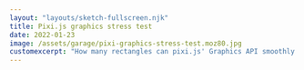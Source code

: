 ```yaml
---
layout: "layouts/sketch-fullscreen.njk"
title: Pixi.js graphics stress test
date: 2022-01-23
image: /assets/garage/pixi-graphics-stress-test.moz80.jpg
customexcerpt: "How many rectangles can pixi.js' Graphics API smoothly draw per frame?"
---
```


<div class="vh-100" id="parent">
</div>

<script defer src="/assets/lib/pixi-6.1.2.min.js"></script>
<script defer src="/assets/pixijs/04-graphics-stress-test.js"></script>
